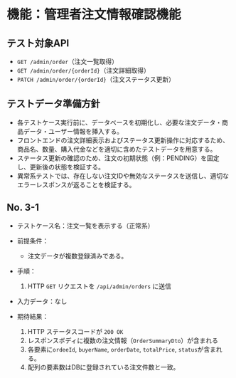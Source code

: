 # 機能：管理者注文情報確認機能

## テスト対象API

- `GET /admin/order`（注文一覧取得）
- `GET /admin/order/{orderId}`（注文詳細取得）
- `PATCH /admin/order/{orderId}`（注文ステータス更新）

## テストデータ準備方針

* 各テストケース実行前に、データベースを初期化し、必要な注文データ・商品データ・ユーザー情報を挿入する。
* フロントエンドの注文詳細表示およびステータス更新操作に対応するため、商品名、数量、購入代金などを適切に含めたテストデータを用意する。
* ステータス更新の確認のため、注文の初期状態（例：PENDING）を固定し、更新後の状態を検証する。
* 異常系テストでは、存在しない注文IDや無効なステータスを送信し、適切なエラーレスポンスが返ることを検証する。

## No. 3-1

- テストケース名：注文一覧を表示する（正常系）
- 前提条件：
  - 注文データが複数登録済みである。
- 手順：

  1. HTTP `GET` リクエストを `/api/admin/orders` に送信
- 入力データ：なし
- 期待結果：

  1. HTTP ステータスコードが `200 OK`
  2. レスポンスボディに複数の注文情報（`OrderSummaryDto`）が含まれる
  3. 各要素に`ordeeId`, `buyerName`, `orderDate`, `totalPrice`, `status`が含まれる。
  4. 配列の要素数はDBに登録されている注文件数と一致。
   

